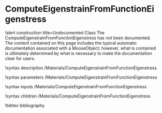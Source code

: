 

# ComputeEigenstrainFromFunctionEigenstress

!alert construction title=Undocumented Class
The ComputeEigenstrainFromFunctionEigenstress has not been documented. The content contained on this page includes the
typical automatic documentation associated with a MooseObject; however, what is contained is
ultimately determined by what is necessary to make the documentation clear for users.

!syntax description /Materials/ComputeEigenstrainFromFunctionEigenstress

!syntax parameters /Materials/ComputeEigenstrainFromFunctionEigenstress

!syntax inputs /Materials/ComputeEigenstrainFromFunctionEigenstress

!syntax children /Materials/ComputeEigenstrainFromFunctionEigenstress

!bibtex bibliography
